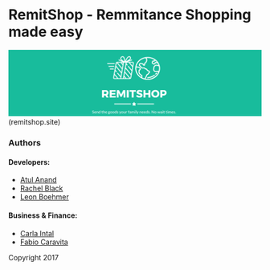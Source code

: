 # RemitShop - Remmitance Shopping made easy

![title](/media/title.png)(remitshop.site)


### Authors
#### Developers:
- [Atul Anand](http://www.github.com/kkmonlee)
- [Rachel Black](http://www.github.com/rachblondon)
- [Leon Boehmer](http://www.github.com/mortuie)
#### Business & Finance:
- [Carla Intal](https://www.linkedin.com/in/carlaintal/)
- [Fabio Caravita](https://www.linkedin.com/in/fabiocaravita/)

Copyright 2017
